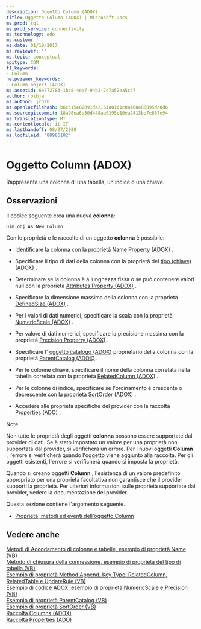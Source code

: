 ```yaml
---
description: Oggetto Column (ADOX)
title: Oggetto Column (ADOX) | Microsoft Docs
ms.prod: sql
ms.prod_service: connectivity
ms.technology: ado
ms.custom: ''
ms.date: 01/19/2017
ms.reviewer: ''
ms.topic: conceptual
apitype: COM
f1_keywords:
- Column
helpviewer_keywords:
- Column object [ADOX]
ms.assetid: 6e772783-1bc8-4ea7-94b2-7d7a52ea5c47
author: rothja
ms.author: jroth
ms.openlocfilehash: b6cc15e82091da2161a01c1c0a468e86095dd0d6
ms.sourcegitcommit: 18a98ea6a30d448aa6195e10ea2413be7e837e94
ms.translationtype: MT
ms.contentlocale: it-IT
ms.lasthandoff: 08/27/2020
ms.locfileid: "88985102"
---
```

# <a name="column-object-adox"></a>Oggetto Column (ADOX)
Rappresenta una colonna di una tabella, un indice o una chiave.  
  
## <a name="remarks"></a>Osservazioni  
 Il codice seguente crea una nuova **colonna**:  
  
 `Dim obj As New Column`  
  
 Con le proprietà e le raccolte di un oggetto **colonna** è possibile:  
  
-   Identificare la colonna con la proprietà [Name Property (ADOX)](./name-property-adox.md) .  
  
-   Specificare il tipo di dati della colonna con la proprietà del [tipo (chiave) (ADOX)](./type-property-key-adox.md) .  
  
-   Determinare se la colonna è a lunghezza fissa o se può contenere valori null con la proprietà [Attributes Property (ADOX)](./attributes-property-adox.md) .  
  
-   Specificare la dimensione massima della colonna con la proprietà [DefinedSize (ADOX)](./definedsize-property-adox.md) .  
  
-   Per i valori di dati numerici, specificare la scala con la proprietà [NumericScale (ADOX)](./numericscale-property-adox.md) .  
  
-   Per valore di dati numerici, specificare la precisione massima con la proprietà [Precision Property (ADOX)](./precision-property-adox.md) .  
  
-   Specificare l' [oggetto catalogo (ADOX)](./catalog-object-adox.md) proprietario della colonna con la proprietà [ParentCatalog (ADOX)](./parentcatalog-property-adox.md) .  
  
-   Per le colonne chiave, specificare il nome della colonna correlata nella tabella correlata con la proprietà [RelatedColumn (ADOX)](./relatedcolumn-property-adox.md) .  
  
-   Per le colonne di indice, specificare se l'ordinamento è crescente o decrescente con la proprietà [SortOrder (ADOX)](./sortorder-property-adox.md) .  
  
-   Accedere alle proprietà specifiche del provider con la raccolta [Properties (ADO)](../ado-api/properties-collection-ado.md) .  
  
> [!NOTE]
>  Non tutte le proprietà degli oggetti **colonna** possono essere supportate dal provider di dati. Se è stato impostato un valore per una proprietà non supportata dal provider, si verificherà un errore. Per i nuovi oggetti **Column** , l'errore si verificherà quando l'oggetto viene aggiunto alla raccolta. Per gli oggetti esistenti, l'errore si verificherà quando si imposta la proprietà.  
>   
>  Quando si creano oggetti **Column** , l'esistenza di un valore predefinito appropriato per una proprietà facoltativa non garantisce che il provider supporti la proprietà. Per ulteriori informazioni sulle proprietà supportate dal provider, vedere la documentazione del provider.  
  
 Questa sezione contiene l'argomento seguente.  
  
-   [Proprietà, metodi ed eventi dell'oggetto Column](./column-object-properties-methods-and-events.md)  
  
## <a name="see-also"></a>Vedere anche  
 [Metodi di Accodamento di colonne e tabelle, esempio di proprietà Name (VB)](./columns-and-tables-append-methods-name-property-example-vb.md)   
 [Metodo di chiusura della connessione, esempio di proprietà del tipo di tabella (VB)](./connection-close-method-table-type-property-example-vb.md)   
 [Esempio di proprietà Method Append, Key Type, RelatedColumn, RelatedTable e UpdateRule (VB)](./keys-append-method-key-type-relatedcolumn-relatedtable-example-vb.md)   
 [Esempio di codice ADOX: esempio di proprietà NumericScale e Precision (VB)](./adox-code-example-numericscale-and-precision-properties-example-vb.md)   
 [Esempio di proprietà ParentCatalog (VB)](./parentcatalog-property-example-vb.md)   
 [Esempio di proprietà SortOrder (VB)](./sortorder-property-example-vb.md)   
 [Raccolta Columns (ADOX)](./columns-collection-adox.md)   
 [Raccolta Properties (ADO)](../ado-api/properties-collection-ado.md)